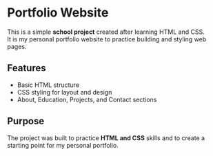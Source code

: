 # Portfolio Website

This is a simple **school project** created after learning HTML and CSS.  
It is my personal portfolio website to practice building and styling web pages.

## Features
- Basic HTML structure
- CSS styling for layout and design
- About, Education, Projects, and Contact sections

## Purpose
The project was built to practice **HTML and CSS** skills and to create a starting point for my personal portfolio.

